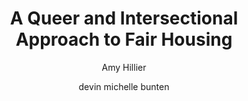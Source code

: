 ---
#abstract: "Car-based transportation networks (as in Phoenix) necessitate parking at origin and destination in order to establish a link––but the space devoted to parking lowers its ability to provide housing and consumer amenities. Walking and transit networks (as in Manhattan) have no such tradeoff, and a city reliant on them will be able to make fuller use of its land for productive purposes like amenities and housing. However, they hinder mobility in other ways: walking does not get you far, and using transit requires adhering to the routes and stops the city’s transit agency provides. In this paper, we develop and calibrate a spatial consumer city model to study what would happen if Phoenix banned cars, delineating the roles of parking conversion, of the light rail network, and of a last mile option. Together with a last mile option, Phoenix’s current light rail line would be able to sustain a meaningful (if smaller) population––but only if Phoenix converts its current parking to other uses. We then ask the reverse: what would happen if Manhattan required parking? The model indicates the island would essentially empty, as the declining capacity of each block lowers the vibrancy of the city, inducing still more residents to leave. Altogether, these model outcomes tell a story of agglomeration through com- plementarities. The transportation network and incumbent land use must ensure a high degree of access to jobs and amenities in order for enough people to choose to live in the city and thereby support those amenities."
author:
- Amy Hillier
- devin michelle bunten
category: paper
doi: 10.9783/9780812297447-008
layout: publication
number: '1'
p_url: https://www.degruyter.com/document/doi/10.9783/9780812297447-008/
published: Perspectives on Fair Housing
#tags:
title: "A Queer and Intersectional Approach to Fair Housing"
#volume: ''
year: '2020'
---